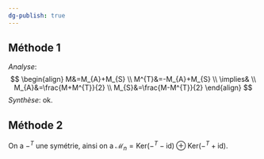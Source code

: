 ```yaml
---
dg-publish: true
---
```


Méthode 1
---

*Analyse*: 
$$
\begin{align}
M&=M_{A}+M_{S} \\
M^{T}&=-M_{A}+M_{S} \\
\implies& \\
M_{A}&=\frac{M+M^{T}}{2} \\
M_{S}&=\frac{M-M^{T}}{2}
\end{align}
$$
*Synthèse*: ok.

Méthode 2
---

On a $-^{T}$ une symétrie, ainsi on a $\mathcal{M}_{n}=\text{Ker}(-^{T}-\text{id})\oplus \text{Ker}(-{^{T}}+\text{id})$.
